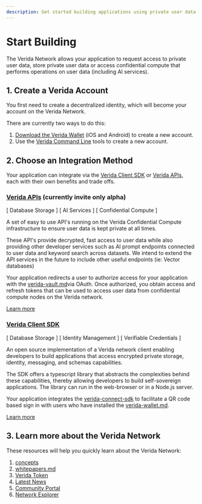 ```yaml
---
description: Get started building applications using private user data
---
```


# Start Building

The Verida Network allows your application to request access to private user data, store private user data or access confidential compute that performs operations on user data (including AI services).

## 1. Create a Verida Account <a href="#client-sdk" id="client-sdk"></a>

You first need to create a decentralized identity, which will become your account on the Verida Network.

There are currently two ways to do this:

1. [Download the Verida Wallet](https://www.verida.network/verida-wallet) (iOS and Android) to create a new account.
2. Use the [Verida Command Line](start-building.md#client-sdk) tools to create a new account.

## 2. Choose an Integration Method

Your application can integrate via the [Verida Client SDK](start-building.md#client-sdk-1) or [Verida APIs](broken-reference), each with their own benefits and trade offs.

### [Verida APIs](broken-reference) (currently invite only alpha)

\[ Database Storage ] \[ AI Services ] \[ Confidential Compute ]

A set of easy to use API's running on the Verida Confidential Compute infrastructure to ensure user data is kept private at all times.

These API's provide decrypted, fast access to user data while also providing other developer services such as AI prompt endpoints connected to user data and keyword search across datasets. We intend to extend the API services in the future to include other useful endpoints (ie: Vector databases)

Your application redirects a user to authorize access for your application with the [verida-vault.md](private-data-bridge/verida-vault.md "mention")via OAuth. Once authorized, you obtain access and refresh tokens that can be used to access user data from confidential compute nodes on the Verida network.

[Learn more](broken-reference)

### [Verida Client SDK](protocol/client-sdk/)

\[ Database Storage ] \[ Identity Management ] \[ Verifiable Credentials ]

An open source implementation of a Verida network client enabling developers to build applications that access encrypted private storage, identity, messaging, and schemas capabilities.

The SDK offers a typescript library that abstracts the complexities behind these capabilities, thereby allowing developers to build self-sovereign applications. The library can run in the web-browser or in a Node.js server.

Your application integrates the [verida-connect-sdk](protocol/verida-connect-sdk/ "mention") to facilitate a QR code based sign in with users who have installed the [verida-wallet.md](verida-wallet.md "mention").

[Learn more](protocol/client-sdk/)

## 3. Learn more about the Verida Network

These resources will help you quickly learn about the Verida Network:

1. [concepts](protocol/concepts/ "mention")
2. [whitepapers.md](whitepapers.md "mention")
3. [Verida Token](https://www.verida.network/vda-token)
4. [Latest News](https://news.verida.network/)
5. [Community Portal](https://community.verida.network/)
6. [Network Explorer](https://explorer.verida.network/)
